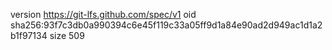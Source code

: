 version https://git-lfs.github.com/spec/v1
oid sha256:93f7c3db0a990394c6e45f119c33a05ff9d1a84e90ad2d949ac1d1a2b1f97134
size 509
